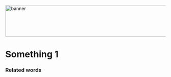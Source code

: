 <img src="../../img/banner.png" alt="banner" width="800" height="100">

 # **Something 1**

### Related words